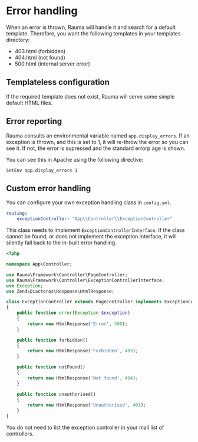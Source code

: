 Error handling
==============

When an error is thrown, Rauma will handle it and search for a default template. Therefore, you want the following templates in your templates directory:

* 403.html (forbidden)
* 404.html (not found)
* 500.html (internal server error)

Templateless configuration
--------------------------

If the required template does not exist, Rauma will serve some simple default HTML files.

Error reporting
---------------

Rauma consults an environmental variable named `app.display_errors`. If an exception is thrown, and this is set to 1, it will re-throw the error so you can see it. If not, the error is supressed and the standard errorp age is shown.

You can see this in Apache using the following directive:

    SetEnv app.display_errors 1

Custom error handling
---------------------

You can configure your own exception handling class in `config.yml`.

```yaml
routing:
    exceptionController: "App\\Controller\\ExceptionController"
```

This class needs to implement `ExceptionControllerInterface`. If the class cannot be found, or does not implement the exception interface, it will silently fall back to the in-built error handling.

```php
<?php

namespace App\Controller;

use Rauma\Framework\Controller\PageController;
use Rauma\Framework\Controller\ExceptionControllerInterface;
use Exception;
use Zend\Diactoros\Response\HtmlResponse;

class ExceptionController extends PageController implements ExceptionControllerInterface
{
    public function error(Exception $exception)
    {
        return new HtmlResponse('Error', 500);
    }

    public function forbidden()
    {
        return new HtmlResponse('Forbidden', 403);
    }

    public function notFound()
    {
        return new HtmlResponse('Not found', 404);
    }

    public function unauthorised()
    {
        return new HtmlResponse('Unauthorised', 401);
    }
}
```

You do not need to list the exception controller in your mail list of controllers.
